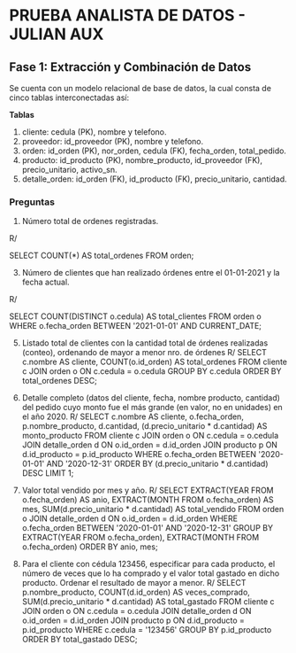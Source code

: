 # PRUEBA ANALISTA DE DATOS - JULIAN AUX

## **Fase 1: Extracción y Combinación de Datos**

Se cuenta con un modelo relacional de base de datos, la cual consta de cinco tablas interconectadas así:

**Tablas**
1. cliente: cedula (PK), nombre y telefono.
2. proveedor: id_proveedor (PK), nombre y telefono.
3. orden: id_orden (PK), nor_orden, cedula (FK), fecha_orden, total_pedido.
4. producto: id_producto (PK), nombre_producto, id_proveedor (FK), precio_unitario, activo_sn.
5. detalle_orden: id_orden (FK), id_producto (FK), precio_unitario, cantidad.

### Preguntas

1. Número total de ordenes registradas.

R/ 

SELECT COUNT(*) AS total_ordenes
FROM orden;

3. Número de clientes que han realizado órdenes entre el 01-01-2021 y la fecha actual.
   
R/

SELECT COUNT(DISTINCT o.cedula) AS total_clientes
FROM orden o
WHERE o.fecha_orden BETWEEN '2021-01-01' AND CURRENT_DATE;

5. Listado total de clientes con la cantidad total de órdenes realizadas (conteo), ordenando de mayor a menor nro. de órdenes
R/
SELECT c.nombre AS cliente, COUNT(o.id_orden) AS total_ordenes
FROM cliente c
JOIN orden o ON c.cedula = o.cedula
GROUP BY c.cedula
ORDER BY total_ordenes DESC;

6. Detalle completo (datos del cliente, fecha, nombre producto, cantidad) del pedido cuyo monto fue el más grande (en valor, no en unidades) en el año 2020. 
R/
SELECT 
    c.nombre AS cliente, 
    o.fecha_orden, 
    p.nombre_producto, 
    d.cantidad, 
    (d.precio_unitario * d.cantidad) AS monto_producto
FROM cliente c
JOIN orden o ON c.cedula = o.cedula
JOIN detalle_orden d ON o.id_orden = d.id_orden
JOIN producto p ON d.id_producto = p.id_producto
WHERE o.fecha_orden BETWEEN '2020-01-01' AND '2020-12-31'
ORDER BY (d.precio_unitario * d.cantidad) DESC
LIMIT 1;

7. Valor total vendido por mes y año.
R/ 
SELECT 
    EXTRACT(YEAR FROM o.fecha_orden) AS anio,
    EXTRACT(MONTH FROM o.fecha_orden) AS mes,
    SUM(d.precio_unitario * d.cantidad) AS total_vendido
FROM orden o
JOIN detalle_orden d ON o.id_orden = d.id_orden
WHERE o.fecha_orden BETWEEN '2020-01-01' AND '2020-12-31'
GROUP BY EXTRACT(YEAR FROM o.fecha_orden), EXTRACT(MONTH FROM o.fecha_orden)
ORDER BY anio, mes;

8. Para el cliente con cédula 123456, especificar para cada producto, el número de veces que lo ha comprado y el valor total gastado en dicho producto. 
Ordenar el resultado de mayor a menor.
R/
SELECT 
    p.nombre_producto,
    COUNT(d.id_orden) AS veces_comprado,
    SUM(d.precio_unitario * d.cantidad) AS total_gastado
FROM cliente c
JOIN orden o ON c.cedula = o.cedula
JOIN detalle_orden d ON o.id_orden = d.id_orden
JOIN producto p ON d.id_producto = p.id_producto
WHERE c.cedula = '123456'
GROUP BY p.id_producto
ORDER BY total_gastado DESC;
